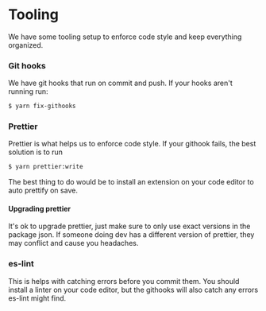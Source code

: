 # Tooling
We have some tooling setup to enforce code style and keep everything organized.

### Git hooks
We have git hooks that run on commit and push.
If your hooks aren't running run:
```bash
$ yarn fix-githooks
```

### Prettier
Prettier is what helps us to enforce code style. If your githook fails, the best solution is to run
```bash
$ yarn prettier:write
```

The best thing to do would be to install an extension on your code editor to auto prettify on save.

#### Upgrading prettier
It's ok to upgrade prettier, just make sure to only use exact versions in the package json. If someone doing dev has a different version of prettier, they may conflict and cause you headaches.

### es-lint
This is helps with catching errors before you commit them. You should install a linter on your code editor, but the githooks will also catch any errors es-lint might find.
